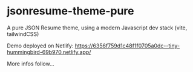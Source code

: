 # jsonresume-theme-pure
A pure JSON Resume theme, using a modern Javascript dev stack (vite, tailwindCSS)

Demo deployed on Netlify: https://6356f759d1c48f1f0705a0dc--tiny-hummingbird-69b970.netlify.app/ 

More infos follow...
